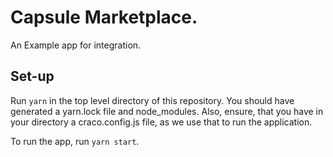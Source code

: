 # Capsule Marketplace.

An Example app for integration.

## Set-up

Run `yarn` in the top level directory of this repository. You should have generated a yarn.lock file and node_modules. Also, ensure, that you have in your directory a craco.config.js file, as we use that to run the application.

To run the app, run `yarn start`.
